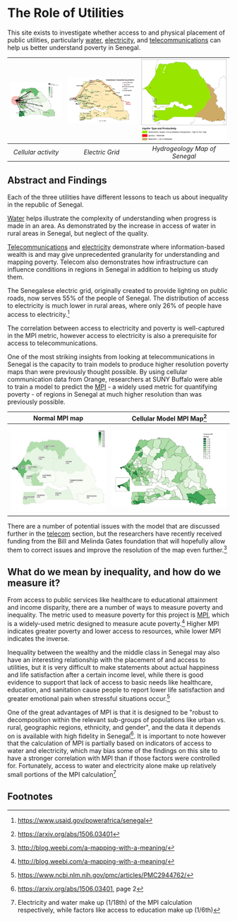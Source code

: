 # The Role of Utilities
This site exists to investigate whether access to and physical placement of public utilities, particularly [water](water.md), [electricity](electricity.md), and [telecommunications](telecom.md) can help us better understand poverty in Senegal.

| ![Cellular Activity](./Resources/Telecom/Telecom_Maps/Poverty_and_Cell_Towers.png) | ![MPI map of Senegal](./Resources/Electricity/Senegal_Electric_Grid.jpg) | ![MPI map of Senegal](./Resources/Water/Senegal_Hydrogeology.png)|
|:--:|:--:|:--:|
| *Cellular activity* | *Electric Grid* | *Hydrogeology Map of Senegal* |

## Abstract and Findings
Each of the three utilities have different lessons to teach us about inequality in the republic of Senegal.

[Water](water.md) helps illustrate the complexity of understanding when progress is made in an area. As demonstrated by the increase in access of water in rural areas in Senegal, but neglect of the quality.

[Telecommunications](telecom.md) and [electricity](electricity.md) demonstrate where information-based wealth is and may give unprecedented granularity for understanding and mapping poverty. Telecom also demonstrates how infrastructure can influence conditions in regions in Senegal in addition to helping us study them.

The Senegalese electric grid, originally created to provide lighting on public roads, now serves 55% of the people of Senegal. The distribution of access to electricity is much lower in rural areas, where only 26% of people have access to electricity.[^0]

The correlation between access to electricity and poverty is well-captured in the MPI metric, however access to electricity is also a prerequisite for access to telecommunications.

One of the most striking insights from looking at telecommunications in Senegal is the capacity to train models to produce higher resolution poverty maps than were previously thought possible. By using cellular communication data from Orange, researchers at SUNY Buffalo were able to train a model to predict the [MPI](#what-do-we-mean-by-inequality-and-how-do-we-measure-it) - a widely used metric for quantifying poverty - of regions in Senegal at much higher resolution than was previously possible.

| Normal MPI map | Cellular Model MPI Map[^8] |
|:--:|:--:|
| ![MPI map of Senegal](./Resources/Livelihood_Zones/senegal_mpi_map.png)| ![Cellular poverty map](./Resources/Telecom/Telecom_Maps/High_Granularity_Poverty_Map.png) |

There are a number of potential issues with the model that are discussed further in the [telecom](telecom.md) section, but the researchers have recently received funding from the Bill and Melinda Gates foundation that will hopefully allow them to correct issues and improve the resolution of the map even further.[^12]

## What do we mean by inequality, and how do we measure it?
From access to public services like healthcare to educational attainment and income disparity, there are a number of ways to measure poverty and inequality. The metric used to measure poverty for this project is [MPI](https://en.wikipedia.org/wiki/Multidimensional_Poverty_Index), which is a widely-used metric designed to measure acute poverty.[^1] Higher MPI indicates greater poverty and lower access to resources, while lower MPI indicates the inverse.

Inequality between the wealthy and the middle class in Senegal may also have an interesting relationship with the placement of and access to utilities, but it is very difficult to make statements about actual happiness and life satisfaction after a certain income level, while there is good evidence to support that lack of access to basic needs like healthcare, education, and sanitation cause people to report lower life satisfaction and greater emotional pain when stressful situations occur.[^3]

One of the great advantages of MPI is that it is designed to be "robust to decomposition within the relevant sub-groups of populations like urban vs. rural, geographic regions, ethnicity, and gender", and the data it depends on is available with high fidelity in Senegal[^4]. It is important to note however that the calculation of MPI is partially based on indicators of access to water and electricity, which may bias some of the findings on this site to have a stronger correlation with MPI than if those factors were controlled for. Fortunately, access to water and electricity alone make up relatively small portions of the MPI calculation[^5]


## Footnotes
[^8]: https://arxiv.org/abs/1506.03401
[^12]: http://blog.weebi.com/a-mapping-with-a-meaning/
[^0]: https://www.usaid.gov/powerafrica/senegal
[^1]: http://blog.weebi.com/a-mapping-with-a-meaning/
[^2]: http://www.ophi.org.uk/wp-content/uploads/MPI_2011_Methodology_Note_4-11-2011_1500.pdf?cda6c1
[^3]: https://www.ncbi.nlm.nih.gov/pmc/articles/PMC2944762/
[^4]: https://arxiv.org/abs/1506.03401, page 2
[^5]: Electricity and water make up (1/18th) of the MPI calculation respectively, while factors like access to education make up (1/6th)
